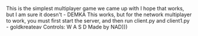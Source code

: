 This is the simplest multiplayer game we came up with
I hope that works, but I am sure it doesn't - DEMKA
This works, but for the network multiplayer to work, you must first start the server, and then run client.py and client1.py - goldkreateav
Controls: W A S D
Made by NAD)))
